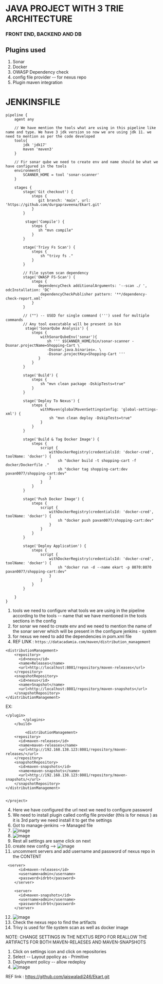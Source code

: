 # JAVA PROJECT WITH 3 TRIE ARCHITECTURE 
### FRONT END, BACKEND AND DB

Plugins used
--
1) Sonar
2) Docker
3) OWASP Dependency check
5) config file provider -- for nexus repo
6) Plugin maven integration


# JENKINSFILE
```
pipeline {
    agent any
    
    // We have mention the tools what are using in this pipeline like name and type. We have 3 jdk version so now we are using jdk 11. we need to mention as per the code developed
    tools{
        jdk 'jdk17'
        maven 'maven3'
    }
    
    // Fir sonar qube we need to create env and name should be what we have configured in the tools 
    environment{
        SCANNER_HOME = tool 'sonar-scanner'
    }

    stages {
        stage('Git checkout') {
            steps {
               git branch: 'main', url: 'https://github.com/durgapraveena/Ekart.git'
            }
        }
        
         stage('Compile') {
            steps {
               sh "mvn compile"
            }
        }
        
        stage('Trivy Fs Scan') {
            steps {
                sh "trivy fs ."
            }
        }
        
        // File system scan dependency 
        stage('OWASP FS-Scan') {
            steps {
               dependencyCheck additionalArguments: '--scan ./ ', odcInstallation: 'DC'
                dependencyCheckPublisher pattern: '**/dependency-check-report.xml'
            }
        }
        
        // ("") -- USED for single command (''') used for multiple commands 
        // Any tool executable will be present in bin
         stage('SonarQube Analysis') {
            steps {
                withSonarQubeEnv('sonar'){
                   sh ''' $SCANNER_HOME/bin/sonar-scanner -Dsonar.projectName=Shopping-Cart \
                   -Dsonar.java.binaries=. \
                   -Dsonar.projectKey=Shopping-Cart '''
               }
            }
        }
        
        stage('Build') {
            steps {
                sh "mvn clean package -DskipTests=true"
            }
        }
        
        stage('Deploy To Nexus') {
            steps {
                withMaven(globalMavenSettingsConfig: 'global-settings-xml') {
                    sh "mvn clean deploy -DskipTests=true"
                }
            }
        }
        
        stage('Build & Tag Docker Image') {
            steps {
                script {
                    withDockerRegistry(credentialsId: 'docker-cred', toolName: 'docker') {
                        sh "docker build -t shopping-cart -f docker/Dockerfile ."
                        sh "docker tag shopping-cart:dev pavan0077/shopping-cart:dev"
                    }
                }
            }
        }
        
        stage('Push Docker Image') {
            steps {
                script {
                    withDockerRegistry(credentialsId: 'docker-cred', toolName: 'docker') {
                        sh "docker push pavan0077/shopping-cart:dev"
                    }
                }
            }
        }
        
        stage('Deploy Application') {
            steps {
                script {
                    withDockerRegistry(credentialsId: 'docker-cred', toolName: 'docker') {
                        sh "docker run -d --name ekart -p 8070:8070 pavan0077/shopping-cart:dev"
                    }
                }
            }
        }
        
    }
}

```
1) tools we need to configure what tools we are using in the pipeline according to the  tools -- name that we have mentioned in the tools sections in the config
2) for sonar we need to create env and we need to mention the name of the sonar server which will be present in the configure jenkins - system
3) for nexus we need to add the dependencies in pom.xml file
4) REF LINK : ``` https://datacadamia.com/maven/distribution_management ```
```
<distributionManagement>
    <repository>
      <id>nexus</id>
      <name>Releases</name>
      <url>http://localhost:8081/repository/maven-releases</url>
    </repository>
    <snapshotRepository>
      <id>nexus</id>
      <name>Snapshot</name>
      <url>http://localhost:8081/repository/maven-snapshots</url>
    </snapshotRepository>
</distributionManagement>
```

EX: 
```
</plugin>
        </plugins>
    </build>

         <distributionManagement>
    <repository>
      <id>maven-releases</id>
      <name>maven-releases</name>
      <url>http://192.168.138.123:8081/repository/maven-releases/</url>
    </repository>
    <snapshotRepository>
      <id>maven-snapshots</id>
      <name>maven-snapshots</name>
      <url>http://192.168.138.123:8081/repository/maven-snapshots/</url>
    </snapshotRepository>
</distributionManagement>


</project>
```
4) Here we have configured the url next we need to configure password
5) We need to install plugin called config file provider (this is for nexus ) as it is 3rd party we need install it to get the settings
6) Got to manage-jenkins --> Managed file
7) ![image](https://github.com/pavankumar0077/Complete-DevOps/assets/40380941/8ba89eb1-3e4a-47c1-9435-aa24a5f870dd)
8) ![image](https://github.com/pavankumar0077/Complete-DevOps/assets/40380941/714b2510-d9cb-4fd4-959b-c1fb2e322c27)
9) Rest all settings are same  click on next
10) create new config --> ![image](https://github.com/pavankumar0077/Complete-DevOps/assets/40380941/29d74229-c49f-49e7-8347-a5800ebcc50b)
11) uncomment servers and add username and password of nexus repo in the CONTENT 
```
 <server>
      <id>maven-releases</id>
      <username>admin</username>
      <password>idrbt</password>
    </server>
    
    <server>
      <id>maven-snapshots</id>
      <username>admin</username>
      <password>idrbt</password>
    </server>
```
12) ![image](https://github.com/pavankumar0077/Complete-DevOps/assets/40380941/597229a8-a63d-4228-bcbb-6c1e9d79f897)
13) Check the nexus repo to find the artifacts
14) Trivy is used for file system scan as well as docker image

NOTE: CHANGE SETTINGS IN THE NEXTUS REPO FOR REALLOW THE ARTIFACTS FOR BOTH MAVEN-RELAESES AND MAVEN-SNAPSHOTS
1) Click on settings icon and click on repositories
2) Select -- Layout ppolicy as - Primitive
3) Deployment policy -- allow redeploy
4) ![image](https://github.com/pavankumar0077/Complete-DevOps/assets/40380941/2746f2a6-ee4a-41db-9d0d-455a52c580e5)


REF link : https://github.com/jaiswaladi246/Ekart.git
